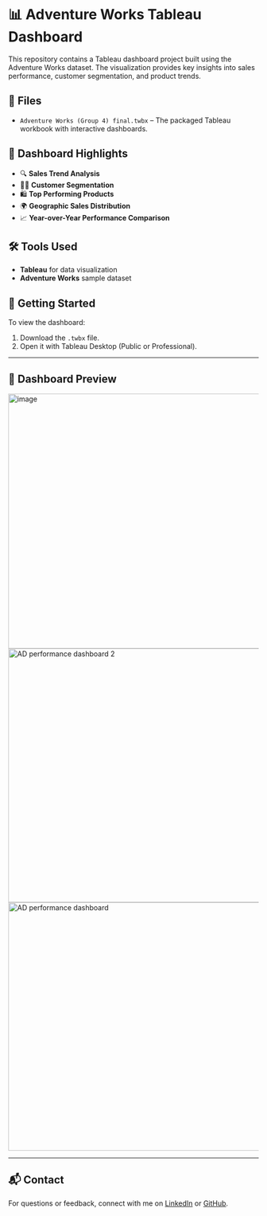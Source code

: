 # 📊 Adventure Works Tableau Dashboard

This repository contains a Tableau dashboard project built using the Adventure Works dataset. The visualization provides key insights into sales performance, customer segmentation, and product trends.

## 📁 Files

- `Adventure Works (Group 4) final.twbx` – The packaged Tableau workbook with interactive dashboards.

## 📌 Dashboard Highlights

- 🔍 **Sales Trend Analysis**
- 🧑‍💼 **Customer Segmentation**
- 🛍️ **Top Performing Products**
- 🌍 **Geographic Sales Distribution**
- 📈 **Year-over-Year Performance Comparison**

## 🛠️ Tools Used

- **Tableau** for data visualization
- **Adventure Works** sample dataset

## 🚀 Getting Started

To view the dashboard:
1. Download the `.twbx` file.
2. Open it with Tableau Desktop (Public or Professional).

---

## 📸 Dashboard Preview 

<img width="945" height="512" alt="image" src="https://github.com/user-attachments/assets/d60945c5-93be-40c7-b6a8-a334ae897fe8" />
<img width="954" height="510" alt="AD performance dashboard 2" src="https://github.com/user-attachments/assets/e018295a-4f18-43e0-93e7-a4a9d88ab118" />
<img width="940" height="499" alt="AD performance dashboard" src="https://github.com/user-attachments/assets/1660ba63-6443-41f7-abe8-151cb145a56f" />

---

## 📬 Contact

For questions or feedback, connect with me on [LinkedIn](www.linkedin.com/in/saswati-dutta-867b595a) or [GitHub](https://github.com/Muku-12).


